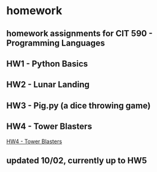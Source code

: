 # homework

## homework assignments for CIT 590 - Programming Languages

## HW1 - Python Basics
## HW2 - Lunar Landing
## HW3 - Pig.py (a dice throwing game)
## HW4 - Tower Blasters
[HW4 - Tower Blasters](../HW4/)
## updated 10/02, currently up to HW5